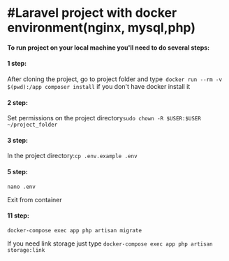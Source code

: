 <h1>#Laravel project with docker environment(nginx, mysql,php)</h1>

<h4>To run project on your local machine you'll need to do several steps:</h1>

<h4>1 step:</h4>
<p>After cloning the project, go to project folder and type<code> docker run --rm -v $(pwd):/app composer install</code>
if you don't have docker install it</p>

<h4>2 step:</h4>
<p>Set permissions on the project directory<code>sudo chown -R $USER:$USER ~/project_folder</code></p>
<h4>3 step:</h4>
<p>In the project directory:<code>cp .env.example .env</code></p>

<h4>5 step:</h4>
<p><code>nano .env</code></p>


<p>Exit from container</p>

<h4>11 step:</h4>

<p><code>docker-compose exec app php artisan migrate</code></p>

<p>If you need link storage just type <code>docker-compose exec app php artisan storage:link</code></p>

